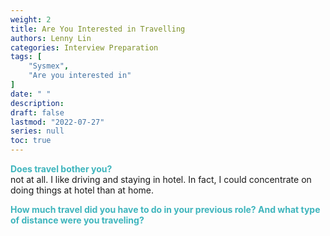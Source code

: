 ```yaml
---
weight: 2
title: Are You Interested in Travelling
authors: Lenny Lin
categories: Interview Preparation
tags: [
    "Sysmex",
    "Are you interested in"
]
date: " "
description: 
draft: false
lastmod: "2022-07-27"
series: null
toc: true
---
```



**<font color =#3fb5bd>Does travel bother you?</font>**   
not at all.  I like driving and staying in hotel.  In fact, I could concentrate on doing things at hotel than at home.  

**<font color =#3fb5bd>How much travel did you have to do in your previous role? And what type of distance were you traveling?</font>**  